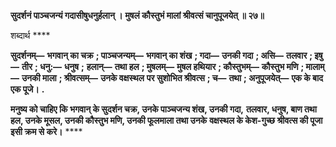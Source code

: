 **सुदर्शनं पाञ्चजन्यं गदासीषुधनुर्हलान् ।** **मुषलं कौस्तुभं मालां श्रीवत्सं चानुपूजयेत् ॥ २७॥** 

शब्दार्थ **** 

**सुदर्शनम्—** **भगवान् का चक्र** **; पाञ्चजन्यम्—** **भगवान् का शंख** **; गदा—** **उनकी गदा** **; असि—** **तलवार** **; इषु—** **तीर** **; धनु:—** **धनुष** **;** **हलान्—** **तथा हल** **; मुषलम्—** **मुषल हथियार** **; कौस्तुभम्—** **कौस्तुभ मणि** **; मालाम्—** **उनकी माला** **; श्रीवत्सम्—** **उनके वक्षस्थल** **पर सुशोभित श्रीवत्स** **; च—** **तथा** **; अनुपूजयेत्—** **एक के बाद एक पूजे।** **.** 

**मनुष्य को चाहिए कि भगवान् के सुदर्शन चक्र, उनके पाञ्चजन्य शंख, उनकी गदा,** **तलवार, धनुष, बाण तथा हल, उनके मूसल, उनकी कौस्तुभ मणि, उनकी फूलमाला तथा उनके** **वक्षस्थल के केश-गुच्छ श्रीवत्स की पूजा इसी क्रम से करे।** **** 